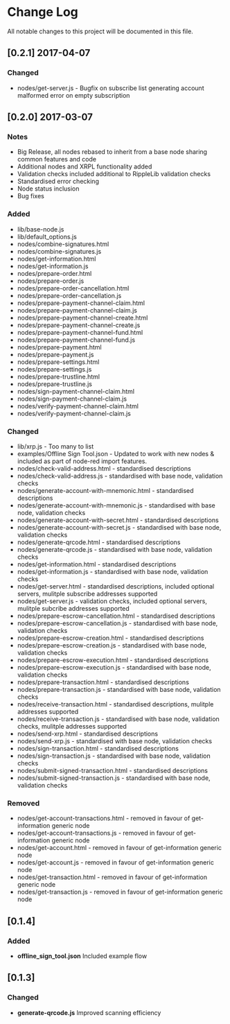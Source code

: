 # Change Log

All notable changes to this project will be documented in this file.

## [0.2.1] 2017-04-07

### Changed
- nodes/get-server.js - Bugfix on subscribe list generating account malformed error on empty subscription

## [0.2.0] 2017-03-07

### Notes
- Big Release, all nodes rebased to inherit from a base node sharing common features and code
- Additional nodes and XRPL functionality added
- Validation checks included additional to RippleLib validation checks
- Standardised error checking
- Node status inclusion
- Bug fixes

### Added
- lib/base-node.js
- lib/default_options.js
- nodes/combine-signatures.html
- nodes/combine-signatures.js
- nodes/get-information.html
- nodes/get-information.js
- nodes/prepare-order.html
- nodes/prepare-order.js
- nodes/prepare-order-cancellation.html
- nodes/prepare-order-cancellation.js
- nodes/prepare-payment-channel-claim.html
- nodes/prepare-payment-channel-claim.js
- nodes/prepare-payment-channel-create.html
- nodes/prepare-payment-channel-create.js
- nodes/prepare-payment-channel-fund.html
- nodes/prepare-payment-channel-fund.js
- nodes/prepare-payment.html
- nodes/prepare-payment.js
- nodes/prepare-settings.html
- nodes/prepare-settings.js
- nodes/prepare-trustline.html
- nodes/prepare-trustline.js
- nodes/sign-payment-channel-claim.html
- nodes/sign-payment-channel-claim.js
- nodes/verify-payment-channel-claim.html
- nodes/verify-payment-channel-claim.js

### Changed
- lib/xrp.js - Too many to list
- examples/Offline Sign Tool.json - Updated to work with new nodes & included as part of node-red import features.
- nodes/check-valid-address.html - standardised descriptions
- nodes/check-valid-address.js - standardised with base node, validation checks
- nodes/generate-account-with-mnemonic.html - standardised descriptions
- nodes/generate-account-with-mnemonic.js - standardised with base node, validation checks
- nodes/generate-account-with-secret.html - standardised descriptions
- nodes/generate-account-with-secret.js - standardised with base node, validation checks
- nodes/generate-qrcode.html - standardised descriptions
- nodes/generate-qrcode.js - standardised with base node, validation checks
- nodes/get-information.html - standardised descriptions
- nodes/get-information.js - standardised with base node, validation checks
- nodes/get-server.html - standardised descriptions, included optional servers, mulitple subscribe addresses supported
- nodes/get-server.js - validation checks, included optional servers, mulitple subcribe addresses supported
- nodes/prepare-escrow-cancellation.html - standardised descriptions
- nodes/prepare-escrow-cancellation.js - standardised with base node, validation checks
- nodes/prepare-escrow-creation.html - standardised descriptions
- nodes/prepare-escrow-creation.js - standardised with base node, validation checks
- nodes/prepare-escrow-execution.html - standardised descriptions
- nodes/prepare-escrow-execution.js - standardised with base node, validation checks
- nodes/prepare-transaction.html - standardised descriptions
- nodes/prepare-transaction.js - standardised with base node, validation checks
- nodes/receive-transaction.html - standardised descriptions, mulitple addresses supported
- nodes/receive-transaction.js - standardised with base node, validation checks, mulitple addresses supported
- nodes/send-xrp.html - standardised descriptions
- nodes/send-xrp.js - standardised with base node, validation checks
- nodes/sign-transaction.html - standardised descriptions
- nodes/sign-transaction.js - standardised with base node, validation checks
- nodes/submit-signed-transaction.html - standardised descriptions
- nodes/submit-signed-transaction.js - standardised with base node, validation checks

### Removed
- nodes/get-account-transactions.html - removed in favour of get-information generic node
- nodes/get-account-transactions.js - removed in favour of get-information generic node
- nodes/get-account.html - removed in favour of get-information generic node
- nodes/get-account.js - removed in favour of get-information generic node
- nodes/get-transaction.html - removed in favour of get-information generic node
- nodes/get-transaction.js - removed in favour of get-information generic node


## [0.1.4]

### Added

- **offline_sign_tool.json** Included example flow

## [0.1.3]

### Changed

- **generate-qrcode.js** Improved scanning efficiency
